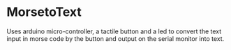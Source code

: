 # MorsetoText
Uses arduino micro-controller, a tactile button and a led to convert the text input in morse code by the button and output on the serial monitor into text. 
